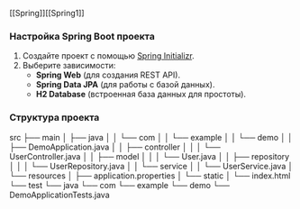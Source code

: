 [[Spring]][[Spring1]]
### Настройка Spring Boot проекта

1. Создайте проект с помощью [Spring Initializr](https://start.spring.io/).
2. Выберите зависимости:
    - **Spring Web** (для создания REST API).
    - **Spring Data JPA** (для работы с базой данных).
    - **H2 Database** (встроенная база данных для простоты).

### Структура проекта
src
├── main
│   ├── java
│   │   └── com
│   │       └── example
│   │           └── demo
│   │               ├── DemoApplication.java
│   │               ├── controller
│   │               │   └── UserController.java
│   │               ├── model
│   │               │   └── User.java
│   │               ├── repository
│   │               │   └── UserRepository.java
│   │               └── service
│   │                   └── UserService.java
│   └── resources
│       ├── application.properties
│       └── static
│           └── index.html
└── test
    └── java
        └── com
            └── example
                └── demo
                    └── DemoApplicationTests.java